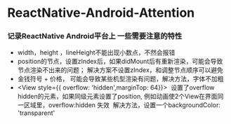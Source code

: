 # ReactNative-Android-Attention
### 记录ReactNative Android平台上 一些需要注意的特性

* width，height ，lineHeight不能出现小数点，不然会报错
* position的节点，设置zIndex后，如果didMount后有重新渲染，可能会导致节点渲染不出来的问题；
  解决方案不设置zIndex，和调整节点顺序可以避免
* 金钱符号 + 价格， 可能会导致某些机型渲染有问题，解决方法，字体不加粗
* <View style={{  overflow: 'hidden',marginTop: 64}}></View> 
  设置了overflow hidden的元素，如果同级元素设置了position, 例如动画使2个View在界面同一区域里，overflow:hidden 失效
  解决方法，设置一个backgroundColor: 'transparent'
